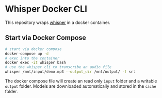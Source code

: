 # Whisper Docker CLI

This repository wraps [whisper](https://github.com/openai/whisper) in a docker container.

## Start via Docker Compose

```bash
# start via docker compose
docker-compose up -d
# exec into the container
docker exec -it whisper bash
# use the whisper cli to transcribe an audio file
whisper /mnt/input/demo.mp3 --output_dir /mnt/output/ -f srt
```

The docker compose file will create an read only `input` folder and a writable `output` folder.
Models are downloaded automatically and stored in the `cache` folder.
